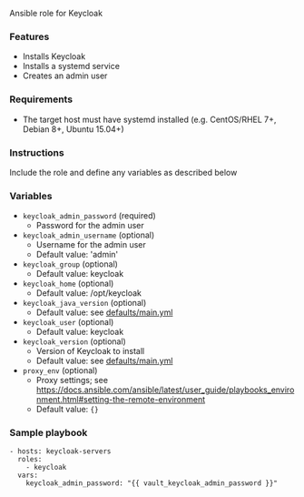 Ansible role for Keycloak

### Features

- Installs Keycloak
- Installs a systemd service
- Creates an admin user


### Requirements

- The target host must have systemd installed (e.g. CentOS/RHEL 7+, Debian 8+, Ubuntu 15.04+)


### Instructions

Include the role and define any variables as described below


### Variables

- `keycloak_admin_password` (required)
    - Password for the admin user
- `keycloak_admin_username` (optional)
    - Username for the admin user
    - Default value: 'admin'
- `keycloak_group` (optional)
    - Default value: keycloak
- `keycloak_home` (optional)
    - Default value: /opt/keycloak
- `keycloak_java_version` (optional)
    - Default value: see [defaults/main.yml](defaults/main.yml)
- `keycloak_user` (optional)
    - Default value: keycloak
- `keycloak_version` (optional)
    - Version of Keycloak to install
    - Default value: see [defaults/main.yml](defaults/main.yml)
- `proxy_env` (optional)
    - Proxy settings; see https://docs.ansible.com/ansible/latest/user_guide/playbooks_environment.html#setting-the-remote-environment
    - Default value: `{}`


### Sample playbook

    - hosts: keycloak-servers
      roles:
        - keycloak
      vars:
        keycloak_admin_password: "{{ vault_keycloak_admin_password }}"

